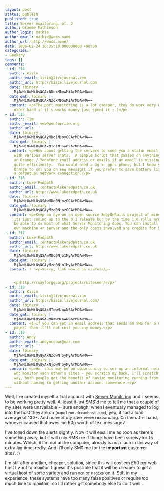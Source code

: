 ```yaml
---
layout: post
status: publish
published: true
title: Server monitoring, pt. 2
author: Graeme Mathieson
author_login: mathie
author_email: mathie@woss.name
author_url: http://woss.name/
date: 2006-02-24 16:35:10.000000000 +00:00
categories:
- Geekery
tags: []
comments:
- id: 314
  author: Kisin
  author_email: kisin@livejournal.com
  author_url: http://kisin.livejournal.com
  date: !binary |-
    MjAwNi0wMi0yNCAxODoxMDowMiArMDAwMA==
  date_gmt: !binary |-
    MjAwNi0wMi0yNCAxNzoxMDowMiArMDAwMA==
  content: <p>The port monitoring is a lot cheaper, they do work very well. On the
    other hand if it's works money just spend it ;-)</p>
- id: 315
  author: Tim
  author_email: web@pentaprism.org
  author_url: ''
  date: !binary |-
    MjAwNi0wMi0yNCAyMDo1NzoyOCArMDAwMA==
  date_gmt: !binary |-
    MjAwNi0wMi0yNCAxOTo1NzoyOSArMDAwMA==
  content: <p>How about getting the servers to send you a status email every 15 minutes
    with various server stats.  A simple script that passes on anything urgent to
    an Orange / Vodafone email address or emails if an email is missing could work
    quite efficiently.  You would need a 3g or gprs phone, but I know you can set
    Orange to sms you on new messages if you prefer to save battery life and not maintain
    a perpetual network connection.</p>
- id: 316
  author: Luke Redpath
  author_email: contact@lukeredpath.co.uk
  author_url: http://www.lukeredpath.co.uk
  date: !binary |-
    MjAwNi0wMi0yNSAwMDo0NjozOCArMDAwMA==
  date_gmt: !binary |-
    MjAwNi0wMi0yNCAyMzo0NjozOCArMDAwMA==
  content: <p>Keep an eye on an open source RubyOnRails project of mine called SiteSeer.
    Its just coming up to the 0.1 release but by the time 1.0 rolls around it should
    be able to do most of what Server Monitoring does. You can install it on your
    own machine or server and the only costs involved are credits for SMS services.</p>
- id: 317
  author: Luke Redpath
  author_email: contact@lukeredpath.co.uk
  author_url: http://www.lukeredpath.co.uk
  date: !binary |-
    MjAwNi0wMi0yNSAwMDo0Njo1MyArMDAwMA==
  date_gmt: !binary |-
    MjAwNi0wMi0yNCAyMzo0Njo1MyArMDAwMA==
  content: ! '<p>Sorry, link would be useful</p>


    <p>http://rubyforge.org/projects/siteseer/</p>'
- id: 318
  author: Kisin
  author_email: kisin@livejournal.com
  author_url: http://kisin.livejournal.com/
  date: !binary |-
    MjAwNi0wMi0yNSAxMTowMzowNSArMDAwMA==
  date_gmt: !binary |-
    MjAwNi0wMi0yNSAxMDowMzowNSArMDAwMA==
  content: <p>If you can get an email address that sends an SMS for a mobile (or a
    pager) then it'll not cost you any money.</p>
- id: 319
  author: Andy
  author_email: andymccown@mac.com
  author_url: ''
  date: !binary |-
    MjAwNi0wMi0yNyAxNzowNToyMyArMDAwMA==
  date_gmt: !binary |-
    MjAwNi0wMi0yNyAxNjowNToyMyArMDAwMA==
  content: <p>Hm, this may be an opportunity to set up an informal network of people
    who monitor each other's sites - you scratch my back, I'll scratch yours. That
    way, both people get the benefit of having monitoring running from somewhere else,
    without having to getting another account somewhere.</p>
---
```

Well, I've created myself a trial account with [Server Monitoring](http://www.server-monitoring.co.uk) and it seems to be working pretty well.  At least it just SMS'd me to tell me that a couple of my sites were unavailable -- sure enough, when I eventually managed to log into the host they are on (`napoleon.dreamhost.com`), yep, it had a load average of 135+.  And none of my sites were responding.  On the other hand, whoever caused that owes me 60p worth of text messages!

I've toned down the alerts slightly.  Now it will email me as soon as there's something awry, but it will only SMS me if things have been screwy for 15 minutes.  Which, if I'm not at the computer, already is not much in the way of extra lag time, really.  And it'll only SMS me for the **important** customer sites. :)

I'm still after another, cheaper, solution, since this will cost em &pound;50 per web host I want to monitor.  I guess it's possible that it will be cheaper to get a virtual host of some variety and run `mon` or `nagios` on it.  Still, in my experience, these systems have too many false positives or require too much time to maintain, so I'd rather get somebody else to do it well...
